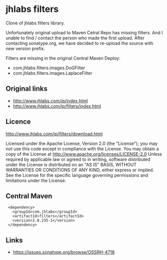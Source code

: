 # jhlabs filters

Clone of jhlabs filters library.

Unfortunately original upload to Maven Cetral Repo has missing filters. And I unable to find / contact the person who made the first upload.
After contacting sonatype.org, we have decided to re-upload the source with new version prefix.

Filters are missing in the original Central Maven Deploy:
  * com.jhlabs.filters.images.DoGFilter
  * com.jhlabs.filters.images.LaplaceFilter

## Original links

  * http://www.jhlabs.com/ip/index.html
  * http://www.jhlabs.com/ip/filters/index.html

## Licence

http://www.jhlabs.com/ip/filters/download.html

Licensed under the Apache License, Version 2.0 (the "License"); you may not use this code except in compliance with the
License. You may obtain a copy of the License at http://www.apache.org/licenses/LICENSE-2.0 Unless required by
applicable law or agreed to in writing, software distributed under the License is distributed on an "AS IS" BASIS,
WITHOUT WARRANTIES OR CONDITIONS OF ANY KIND, either express or implied. See the License for the specific language
governing permissions and limitations under the License.

## Central Maven

     <dependency>
       <groupId>com.jhlabs</groupId>
       <artifactId>filters</artifactId>
       <version>2.0.235-1</version>
     </dependency>

## Links

  * https://issues.sonatype.org/browse/OSSRH-4718